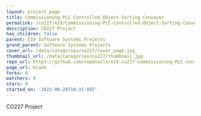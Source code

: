 ```yaml
---
layout: project_page
title: Commissioning PLC Controlled Object Sorting Conveyor
permalink: /co227/e19/Commissioning-PLC-Controlled-Object-Sorting-Conveyor/
description: CO227 Project
has_children: false
parent: E19 Software Systems Projects
grand_parent: Software Systems Projects
cover_url: /data/categories/co227/cover_page.jpg
thumbnail_url: /data/categories/co227/thumbnail.jpg
repo_url: https://github.com/cepdnaclk/e19-co227-Commissioning-PLC-Controlled-Object-Sorting-Conveyor
page_url: blank
forks: 0
watchers: 0
stars: 0
started_on: '2023-08-28T10:31:00Z'
---
```


CO227 Project